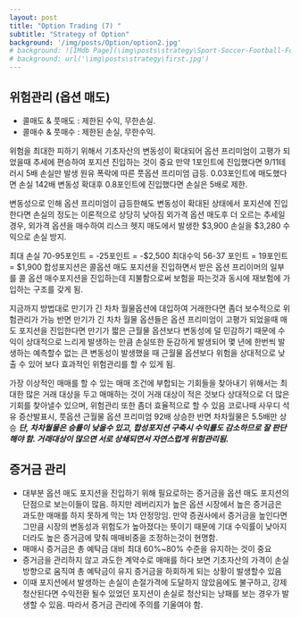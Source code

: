 ```yaml
---
layout: post
title: "Option Trading (7) "
subtitle: "Strategy of Option"
background: '/img/posts/Option/option2.jpg'
# background: ![IMdb Page](\img\posts\strategy\Sport-Soccer-Football-Formation-3-2-5-WM.png) 
# background: url('\img\posts\strategy\first.jpg')
---
```


## 위험관리 (옵션 매도)
- 콜매도 & 풋매도 : 제한된 수익, 무한손실.
- 콜매수 & 풋매수 : 제한된 손실, 무한수익.

위험을 최대한 피하기 위해서 기초자산의 변동성이 확대되어 옵션 프리미엄이 고평가 되었을때 추세에 편승하여 포지션 진입하는 것이 중요
만약 1포인트에 진입했다면 9/11테러시 5배 손실만 발생
원유 폭락에 따른 풋옵션 프리미엄 급등. 0.03포인트에 매도했다면 손실 142배
변동성 확대후 0.8포인트에 진입했다면 손실은 5배로 제한.

변동성으로 인해 옵션 프리미엄이 급등한해도 변동성이 확대된 상태에서 포지션에 진입한다면 손실의 정도는 이론적으로 상당히 낮아짐
외가격 옵션 매도후 더 오르는 추세일경우, 외가격 옵션을 매수하여 리스크 헷지
매도에서 발생한 $3,900 손실을 $3,280 수익으로 손실 방지.

최대 손실 70-95포인트 = -25포인트 = -$2,500
최대수익 56-37 포인트 = 19포인트 = $1,900
합성포지션은 콜옵션 매도 포지션을 진입하면서 받은 옵션 프리이머의 일부를 콜 옵션 매수포지션을 진입하는데 지불함으로써 보험을 파는것과 동시에 재보험에 가입하는 구조를 갖게 됨.

지금까지 방법대로 만기가 긴 차차 월물옵션에 대입하여 거래한다면 좀더 보수적으로 위험관리가 가능 반면 만기가 긴 차차 월물 옵션들은 옵션 프리미엄이 고평가 되었을때 매도 포지션을 진입한다면 만기가 짧은 근월물 옵션보다 변동성에 덜 민감하기 때문에 수익이 상대적으로 느리게 발생하는 만큼 손실또한 둔감하게 발생되어 몇 년에 한번씩 발생하는 예측할수 없는 큰 변동성이 발생했을 때 근월물 옵션보다 위험을 상대적으로 낮출 수 있어 보다 효과적인 위험관리를 할 수 있게 됨.

가장 이상적인 매매를 할 수 있는 매매 조건에 부합되는 기회들을 찾아내기 위해서는 최대한 많은 거래 대상을 두고 매매하는 것이 거래 대상이 적은 것보다 상대적으로 더 많은 기회를 찾아낼수 있으며, 위험관리 또한 좀더 효율적으로 할 수 있음
코로나때 사우디 석유 증산발표시, 풋옵션 근월물 옵션 프리미엄 92배 상승한 반면 차차월물은 5.5배만 상승 ***단, 차차월물은 승률이 낮을수 있고, 합성포지션 구축시 수익률도 감소하므로 잘 판단해야 함. 거래대상이 많으면 서로 상쇄되면서 자연스럽게 위험관리됨.***
## 증거금 관리
-	대부분 옵션 매도 포지션을 진입하기 위해 필요로하는 증거금을 옵션 매도 포지션의 단점으로 보는이들이 많음. 하지만 레버리지가 높은 옵션 시장에서 높은 증거금은 과도한 매매를 하지 못하게 막는 1차 안정망임. 만약 증권사에서 증거금을 높인다면 그만큼 시장의 변동성과 위험도가 높아졌다는 뜻이기 때문에 기대 수익률이 낮아지더라도 높은 증거금에 맞춰 매매비중을 조정하는것이 현명함.
-	매매시 증거금은 총 예탁금 대비 최대 60%~80% 수준을 유지하는 것이 중요
-	증거금을 관리하지 않고 과도한 계약수로 매매를 하다 보면 기초자산의 가격이 손실방향으로 움직여 총 예탁금이 유지 증거금을 하회하게 되는 상황이 발생할수 있음
-	이때 포지션에서 발생하는 손실이 손절가격에 도달하지 않았음에도 불구하고, 강제 청산된다면 수익전환 될수 있었던 포지션이 손실로 청산되는 낭패를 보는 경우가 발생할 수 있음. 따라서 증거금 관리에 주의를 기울여야 함.
